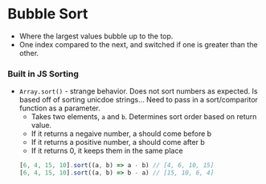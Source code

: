 # Bubble Sort
* Where the largest values bubble up to the top.
* One index compared to the next, and switched if one is greater than the other.






### Built in JS Sorting
* `Array.sort()` - strange behavior. Does not sort numbers as expected. Is based off of sorting unicdoe strings... Need to pass in a sort/comparitor function as a parameter. 
    * Takes two elements, `a` and `b`.  Determines sort order based on return value.
    * If it returns a negaive number, a should come before b
    * If it returns a positive number, a should come after b
    * If it returns 0, it keeps them in the same place
    ```javascript
    [6, 4, 15, 10].sort((a, b) => a - b) // [4, 6, 10, 15]
    [6, 4, 15, 10].sort((a, b) => b - a) // [15, 10, 6, 4]
    ```